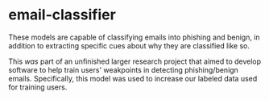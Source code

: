 # email-classifier
These models are capable of classifying emails into phishing and benign, in addition to extracting specific cues about why they are classified like so.

This *was* part of an unfinished larger research project that aimed to develop software to help train users' weakpoints in detecting phishing/benign emails. Specifically, this model was used to increase our labeled data used for training users.
